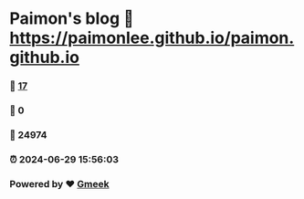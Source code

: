 # Paimon's blog :link: https://paimonlee.github.io/paimon.github.io 
### :page_facing_up: [17](https://paimonlee.github.io/paimon.github.io/tag.html) 
### :speech_balloon: 0 
### :hibiscus: 24974 
### :alarm_clock: 2024-06-29 15:56:03 
### Powered by :heart: [Gmeek](https://github.com/Meekdai/Gmeek)
